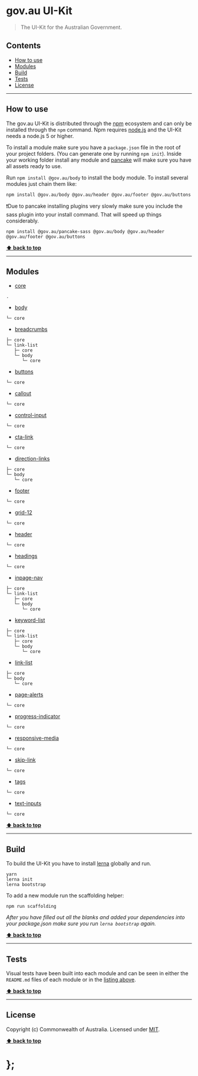 gov.au UI-Kit
=============

> The UI-Kit for the Australian Government.


## Contents

* [How to use](#how-to-use)
* [Modules](#modules)
* [Build](#build)
* [Tests](#tests)
* [License](#license)


----------------------------------------------------------------------------------------------------------------------------------------------------------------


## How to use

The gov.au UI-Kit is distributed through the [npm](https://www.npmjs.com) ecosystem and can only be installed through the `npm` command.
Npm requires [node.js](https://nodejs.org/en/) and the UI-Kit needs a node.js 5 or higher.

To install a module make sure you have a `package.json` file in the root of your project folders. (You can generate one by running `npm init`).
Inside your working folder install any module and [pancake](https://github.com/govau/pancake/) will make sure you have all assets ready to use.

Run `npm install @gov.au/body` to install the body module. To install several modules just chain them like:

```shell
npm install @gov.au/body @gov.au/header @gov.au/footer @gov.au/buttons
```

❗️Due to pancake installing plugins very slowly make sure you include the sass plugin into your install command. That will speed up things considerably.

```
npm install @gov.au/pancake-sass @gov.au/body @gov.au/header @gov.au/footer @gov.au/buttons
```



**[⬆ back to top](#contents)**


----------------------------------------------------------------------------------------------------------------------------------------------------------------


## Modules

- [core](http://uikit.apps.staging.digital.gov.au/packages/core/tests/site/)
```
.
```

- [body](http://uikit.apps.staging.digital.gov.au/packages/body/tests/site/)
```
└─ core
```

- [breadcrumbs](http://uikit.apps.staging.digital.gov.au/packages/breadcrumbs/tests/site/)
```
├─ core
└─ link-list
   ├─ core
   └─ body
      └─ core
```

- [buttons](http://uikit.apps.staging.digital.gov.au/packages/buttons/tests/site/)
```
└─ core
```

- [callout](http://uikit.apps.staging.digital.gov.au/packages/callout/tests/site/)
```
└─ core
```

- [control-input](http://uikit.apps.staging.digital.gov.au/packages/control-input/tests/site/)
```
└─ core
```

- [cta-link](http://uikit.apps.staging.digital.gov.au/packages/cta-link/tests/site/)
```
└─ core
```

- [direction-links](http://uikit.apps.staging.digital.gov.au/packages/direction-links/tests/site/)
```
├─ core
└─ body
   └─ core
```

- [footer](http://uikit.apps.staging.digital.gov.au/packages/footer/tests/site/)
```
└─ core
```

- [grid-12](http://uikit.apps.staging.digital.gov.au/packages/grid-12/tests/site/)
```
└─ core
```

- [header](http://uikit.apps.staging.digital.gov.au/packages/header/tests/site/)
```
└─ core
```

- [headings](http://uikit.apps.staging.digital.gov.au/packages/headings/tests/site/)
```
└─ core
```

- [inpage-nav](http://uikit.apps.staging.digital.gov.au/packages/inpage-nav/tests/site/)
```
├─ core
└─ link-list
   ├─ core
   └─ body
      └─ core
```

- [keyword-list](http://uikit.apps.staging.digital.gov.au/packages/keyword-list/tests/site/)
```
├─ core
└─ link-list
   ├─ core
   └─ body
      └─ core
```

- [link-list](http://uikit.apps.staging.digital.gov.au/packages/link-list/tests/site/)
```
├─ core
└─ body
   └─ core
```

- [page-alerts](http://uikit.apps.staging.digital.gov.au/packages/page-alerts/tests/site/)
```
└─ core
```

- [progress-indicator](http://uikit.apps.staging.digital.gov.au/packages/progress-indicator/tests/site/)
```
└─ core
```

- [responsive-media](http://uikit.apps.staging.digital.gov.au/packages/responsive-media/tests/site/)
```
└─ core
```

- [skip-link](http://uikit.apps.staging.digital.gov.au/packages/skip-link/tests/site/)
```
└─ core
```

- [tags](http://uikit.apps.staging.digital.gov.au/packages/tags/tests/site/)
```
└─ core
```

- [text-inputs](http://uikit.apps.staging.digital.gov.au/packages/text-inputs/tests/site/)
```
└─ core
```



**[⬆ back to top](#contents)**


----------------------------------------------------------------------------------------------------------------------------------------------------------------


## Build

To build the UI-Kit you have to install [lerna](https://github.com/lerna/lerna) globally and run.

```shell
yarn
lerna init
lerna bootstrap
```

To add a new module run the scaffolding helper:

```shell
npm run scaffolding
```

_After you have filled out all the blanks and added your dependencies into your package.json make sure you run `lerna bootstrap` again._


**[⬆ back to top](#contents)**


----------------------------------------------------------------------------------------------------------------------------------------------------------------


## Tests

Visual tests have been built into each module and can be seen in either the `README.md` files of each module or in the [listing above](#modules).


**[⬆ back to top](#contents)**


----------------------------------------------------------------------------------------------------------------------------------------------------------------


## License

Copyright (c) Commonwealth of Australia.
Licensed under [MIT](https://raw.githubusercontent.com/govau/uikit/master/LICENSE).


**[⬆ back to top](#contents)**

# };
